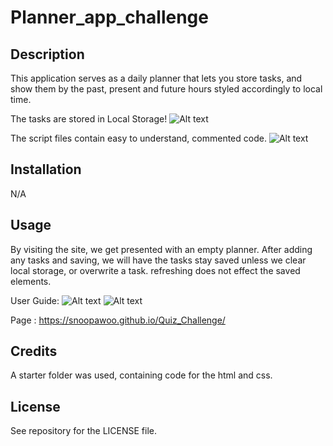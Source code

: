 # Planner_app_challenge

## Description

This application serves as a daily planner that lets you store tasks, and show them by the past, present and future hours styled accordingly to local time.

The tasks are stored in Local Storage!
![Alt text](assets/img/localstorage.jpg?raw=true "Score board")

The script files contain easy to understand, commented code.
![Alt text](assets/img/localstorage.jpg?raw=true "Score board")

## Installation

N/A

## Usage

By visiting the site, we get presented with an empty planner. After adding any tasks and saving, we will have the tasks stay saved unless we clear local storage, or overwrite a task. refreshing does not effect the saved elements.

User Guide:
![Alt text](assets/img/startpage.jpg?raw=true "Start guide")
![Alt text](assets/img/question.jpg?raw=true "Question guide")

Page : https://snoopawoo.github.io/Quiz_Challenge/

## Credits

A starter folder was used, containing code for the html and css.

## License

See repository for the LICENSE file.
